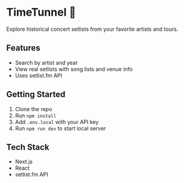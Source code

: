 # TimeTunnel 🎸

Explore historical concert setlists from your favorite artists and tours.

## Features
- Search by artist and year
- View real setlists with song lists and venue info
- Uses setlist.fm API

## Getting Started
1. Clone the repo
2. Run `npm install`
3. Add `.env.local` with your API key
4. Run `npm run dev` to start local server

## Tech Stack
- Next.js
- React
- setlist.fm API
